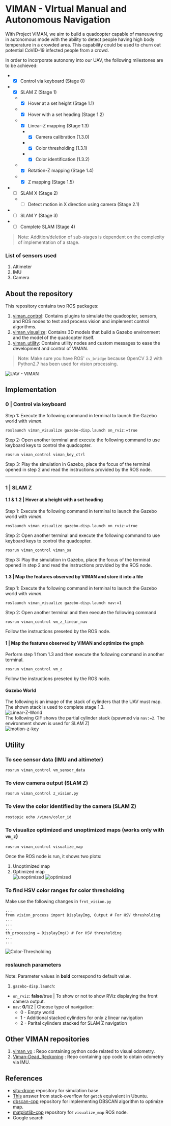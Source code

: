 # VIMAN - VIrtual Manual and Autonomous Navigation

With Project VIMAN, we aim to build a quadcopter capable of maneuvering in autonomous mode with the ability to detect people having high body temperature in a crowded area. This capability could be used to churn out potential CoVID-19 infected people from a crowd.

In order to incorporate autonomy into our UAV, the following milestones are to be achieved:
- - [x] Control via keyboard (Stage 0)
- - [x] SLAM Z (Stage 1)
  - - [x] Hover at a set height (Stage 1.1)
  - - [x] Hover with a set heading (Stage 1.2)
  - - [x] Linear-Z mapping (Stage 1.3)
    - - [x] Camera calibration (1.3.0)
    - - [x] Color thresholding (1.3.1)
    - - [x] Color identification (1.3.2)
  - - [x] Rotation-Z mapping (Stage 1.4)
  - - [x] Z mapping (Stage 1.5)
- - [ ] SLAM X (Stage 2)
  - - [ ] Detect motion in X direction using camera (Stage 2.1)
- - [ ] SLAM Y (Stage 3)
- - [ ] Complete SLAM (Stage 4)

> Note: Addition/deletion of sub-stages is dependent on the complexity of implementation of a stage.

### List of sensors used
1. Altimeter
2. IMU
3. Camera

## About the repository
This repository contains two ROS packages:
 1. [viman_control][1]: Contains plugins to simulate the quadcopter, sensors, and ROS nodes to test and process vision and implement control algorithms.
 2. [viman_visualize][2]: Contains 3D models that build a Gazebo environment and the model of the quadcopter itself.
 3. [viman_utility][3]: Contains utility nodes and custom messages to ease the development and control of VIMAN.

> Note: Make sure you have ROS' `cv_bridge` because OpenCV 3.2 with Python2.7 has been used for vision processing.

![UAV - VIMAN](https://github.com/AuntyVIEW/viman/blob/master/viman_utility/multimedia/open_sky_1.jpg)

## Implementation

### 0 | Control via keyboard
Step 1: Execute the following command in terminal to launch the Gazebo world with *viman*.
```
roslaunch viman_visualize gazebo-disp.launch on_rviz:=true
```
Step 2: Open another terminal and execute the following command to use keyboard keys to control the quadcopter.
```
rosrun viman_control viman_key_ctrl
```
Step 3: Play the simulation in Gazebo, place the focus of the terminal opened in step 2 and read the instructions provided by the ROS node.

---
### 1 | SLAM Z
#### 1.1 & 1.2 | Hover at a height with a set heading 
Step 1: Execute the following command in terminal to launch the Gazebo world with *viman*.
```
roslaunch viman_visualize gazebo-disp.launch on_rviz:=true
```
Step 2: Open another terminal and execute the following command to use keyboard keys to control the quadcopter.
```
rosrun viman_control viman_sa
```
Step 3: Play the simulation in Gazebo, place the focus of the terminal opened in step 2 and read the instructions provided by the ROS node.

#### 1.3 | Map the features observed by VIMAN and store it into a file
Step 1: Execute the following command in terminal to launch the Gazebo world with *viman*.
```
roslaunch viman_visualize gazebo-disp.launch nav:=1
```
Step 2: Open another terminal and then execute the following command
```
rosrun viman_control vm_z_linear_nav
```
Follow the instructions preseted by the ROS node.

#### 1 | Map the features observed by VIMAN and optimize the graph
Perform step 1 from 1.3 and then execute the following command in another terminal.
```
rosrun viman_control vm_z
```
Follow the instructions preseted by the ROS node.

#### Gazebo World
The following is an image of the stack of cylinders that the UAV must map. The shown stack is used to complete stage 1.3.<br>
![Linear-Z-World](https://github.com/AuntyVIEW/viman/blob/master/viman_utility/multimedia/linear_z_world.png)
<br>
The following GIF shows the partial cylinder stack (spawned via `nav:=2`. The environment shown is used for SLAM Z)<br>
![motion-z-key](https://github.com/AuntyVIEW/viman/blob/master/viman_utility/multimedia/motion_z_keyboard.gif)

## Utility
### To see sensor data (IMU and altimeter)
```
rosrun viman_control vm_sensor_data
```
### To view camera output (SLAM Z)
```
rosrun viman_control z_vision.py
```
### To view the color identified by the camera (SLAM Z)
```
rostopic echo /viman/color_id
```
### To visualize optimized and unoptimized maps (works only with `vm_z`)
```
rosrun viman_control visualize_map
```
Once the ROS node is run, it shows two plots:
1. Unoptimized map
2. Optimized map <br>
![unoptimized](https://github.com/AuntyVIEW/viman/blob/master/viman_utility/multimedia/unoptimized.png)
![optimized](https://github.com/AuntyVIEW/viman/blob/master/viman_utility/multimedia/optimized.png)


### To find HSV color ranges for color thresholding
Make use the following changes in `frnt_vision.py`
```
...
from vision_process import DisplayImg, Output # For HSV thresholding
...
...
...
th_processing = DisplayImg() # For HSV thresholding
...
...
```
![Color-Thresholding](https://github.com/AuntyVIEW/viman/blob/master/viman_utility/multimedia/thresholding.png)

### roslaunch parameters
Note: Parameter values in **bold** correspond to default value.

1) `gazebo-disp.launch`:
- `on_rviz`: **false**/true | To show or not to show RViz displaying the front camera output.
- `nav`: **0**/1/2 | Choose type of navigation:
  - 0 - Empty world
  - 1 - Additional stacked cylinders for only z linear navigation
  - 2 - Parital cylinders stacked for SLAM Z navigation

## Other VIMAN repositories
1. [viman_vo][8] : Repo containing python code related to visual odometry.
2. [Viman-Dead_Reckoning][9] : Repo containing cpp code to obtain odometry via IMU.

## References
- [sjtu-drone][4] repository for simulation base.
- [This][5] answer from stack-overflow for `getch` equivalent in Ubuntu.
- [dbscan-cpp][6] repository for implementing DBSCAN algorithm to optimize map.
- [matplotlib-cpp][7] repository for `visualize_map` ROS node.
- Google search

[1]:https://github.com/AuntyVIEW/viman/tree/master/viman_control
[2]:https://github.com/AuntyVIEW/viman/tree/master/viman_visualize
[3]:https://github.com/AuntyVIEW/viman/tree/master/viman_utility
[4]:https://github.com/tahsinkose/sjtu-drone
[5]:https://stackoverflow.com/questions/7469139/what-is-the-equivalent-to-getch-getche-in-linux
[6]:https://github.com/foreseaz/dbscan-cpp
[7]:https://github.com/lava/matplotlib-cpp
[8]:https://github.com/AuntyVIEW/viman_vo
[9]:https://github.com/AuntyVIEW/Viman-Dead_Reckoning
